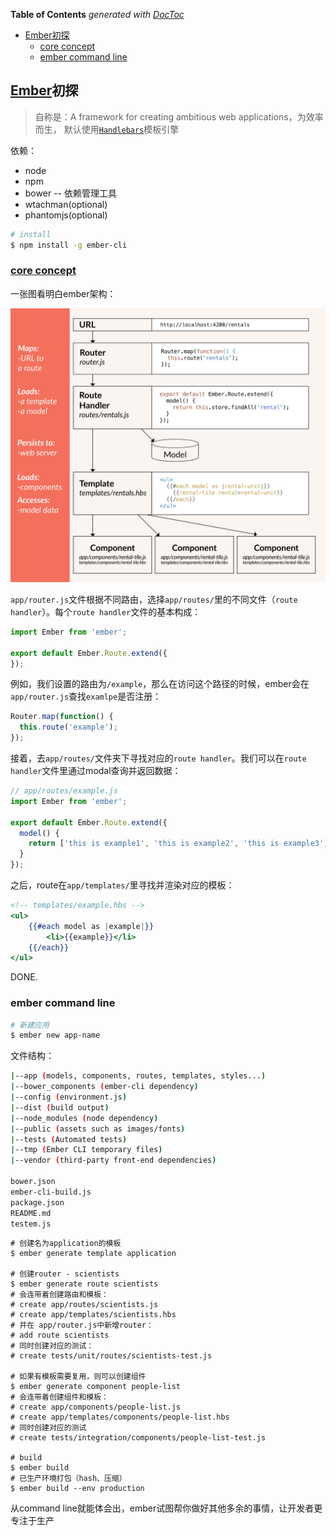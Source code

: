 <!-- START doctoc generated TOC please keep comment here to allow auto update -->
<!-- DON'T EDIT THIS SECTION, INSTEAD RE-RUN doctoc TO UPDATE -->
**Table of Contents**  *generated with [DocToc](https://github.com/thlorenz/doctoc)*

- [Ember初探](#ember%E5%88%9D%E6%8E%A2)
  - [core concept](#core-concept)
  - [ember command line](#ember-command-line)

<!-- END doctoc generated TOC please keep comment here to allow auto update -->

## [Ember](http://emberjs.com/)初探

> 自称是：A framework for creating ambitious web applications，为效率而生，
> 默认使用[`Handlebars`](http://handlebarsjs.com/)模板引擎

依赖：
- node
- npm
- bower -- 依赖管理工具
- wtachman(optional)
- phantomjs(optional)

```bash
# install
$ npm install -g ember-cli
```

### [core concept](https://guides.emberjs.com/v2.7.0/getting-started/core-concepts/)

一张图看明白ember架构：

![ember core concept](../../image/ember/ember-core-concepts.png)

`app/router.js`文件根据不同路由，选择`app/routes/`里的不同文件（`route handler`）。每个`route handler`文件的基本构成：

```javascript
import Ember from 'ember';

export default Ember.Route.extend({
});
```

例如，我们设置的路由为`/example`，那么在访问这个路径的时候，ember会在`app/router.js`查找`examlpe`是否注册：

```javascript
Router.map(function() {
  this.route('example');
});
```

接着，去`app/routes/`文件夹下寻找对应的`route handler`。我们可以在`route handler`文件里通过modal查询并返回数据：

```javascript
// app/routes/example.js
import Ember from 'ember';

export default Ember.Route.extend({
  model() {
    return ['this is example1', 'this is example2', 'this is example3'];
  }
});

```

之后，route在`app/templates/`里寻找并渲染对应的模板：

```hbs
<!-- templates/example.hbs -->
<ul>
    {{#each model as |example|}}
        <li>{{example}}</li>
    {{/each}}
</ul>
```

DONE.

### ember command line

```bash
# 新建应用
$ ember new app-name
```

文件结构：

```bash
|--app (models, components, routes, templates, styles...)
|--bower_components (ember-cli dependency)
|--config (environment.js)
|--dist (build output)
|--node_modules (node dependency)
|--public (assets such as images/fonts)
|--tests (Automated tests)
|--tmp (Ember CLI temporary files)
|--vendor (third-party front-end dependencies)

bower.json
ember-cli-build.js
package.json
README.md
testem.js
```

```
# 创建名为application的模板
$ ember generate template application

# 创建router - scientists
$ ember generate route scientists
# 会连带着创建路由和模板：
# create app/routes/scientists.js
# create app/templates/scientists.hbs
# 并在 app/router.js中新增router：
# add route scientists
# 同时创建对应的测试：
# create tests/unit/routes/scientists-test.js

# 如果有模板需要复用，则可以创建组件
$ ember generate component people-list
# 会连带着创建组件和模板：
# create app/components/people-list.js
# create app/templates/components/people-list.hbs
# 同时创建对应的测试
# create tests/integration/components/people-list-test.js

# build
$ ember build
# 已生产环境打包（hash、压缩）
$ ember build --env production
```

从command line就能体会出，ember试图帮你做好其他多余的事情，让开发者更专注于生产
